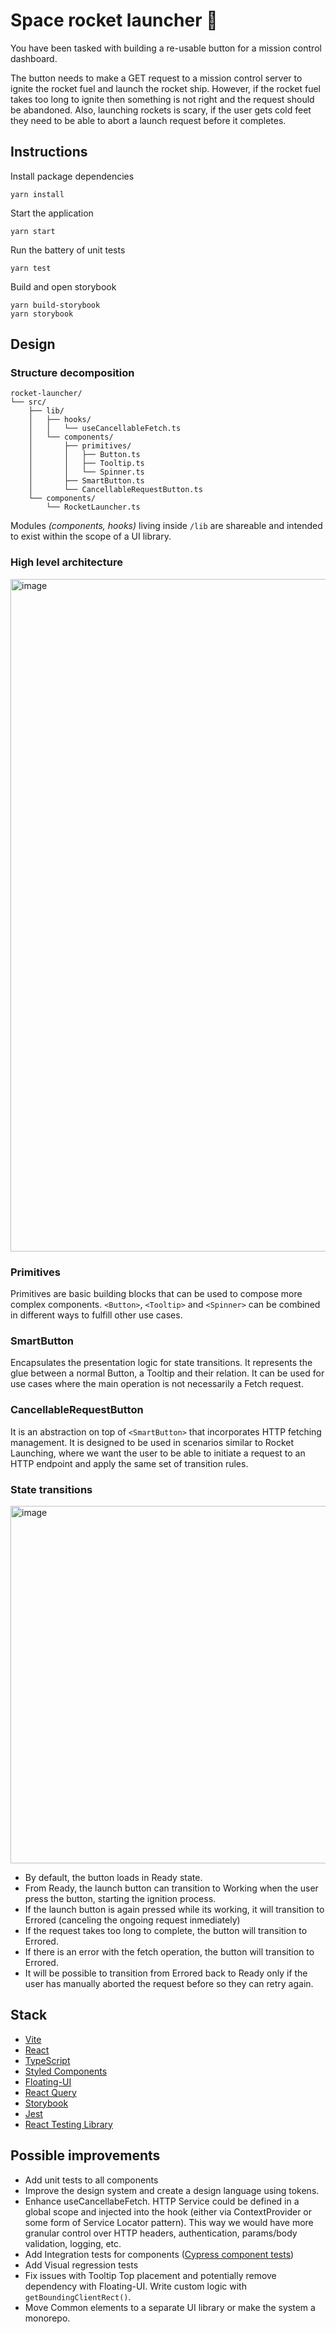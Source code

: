 # Space rocket launcher 🚀

You have been tasked with building a re-usable button for a mission control dashboard.

The button needs to make a GET request to a mission control server to ignite the rocket fuel and launch the rocket ship. However, if the rocket fuel takes too long to ignite then something is not right and the request should be abandoned. Also, launching rockets is scary, if the user gets cold feet they need to be able to abort a launch request before it completes.

## Instructions

Install package dependencies

```
yarn install
```

Start the application

```
yarn start
```

Run the battery of unit tests

```
yarn test
```

Build and open storybook

```
yarn build-storybook
yarn storybook
```

## Design

### Structure decomposition

```
rocket-launcher/
└── src/
    ├── lib/
    │   ├── hooks/
    │   │   └── useCancellableFetch.ts
    │   └── components/
    │       ├── primitives/
    │       │   ├── Button.ts
    │       │   ├── Tooltip.ts
    │       │   └── Spinner.ts
    │       ├── SmartButton.ts
    │       └── CancellableRequestButton.ts
    └── components/
        └── RocketLauncher.ts
```

Modules _(components, hooks)_ living inside `/lib` are shareable and intended to exist within the scope of a UI library.

### **High level architecture**

<img width="1076" alt="image" src="https://user-images.githubusercontent.com/196860/181433500-b9262285-16c7-4ce4-ae65-f9c352b36f26.png">

### Primitives

Primitives are basic building blocks that can be used to compose more complex components. `<Button>`, `<Tooltip>` and `<Spinner>` can be combined in different ways to fulfill other use cases.

### SmartButton

Encapsulates the presentation logic for state transitions. It represents the glue between a normal Button, a Tooltip and their relation. It can be used for use cases where the main operation is not necessarily a Fetch request.

### CancellableRequestButton

It is an abstraction on top of `<SmartButton>` that incorporates HTTP fetching management. It is designed to be used in scenarios similar to Rocket
Launching, where we want the user to be able to initiate a request to an HTTP endpoint and apply
the same set of transition rules.

### **State transitions**

<img width="572" alt="image" src="https://user-images.githubusercontent.com/196860/181434040-acddacd3-7e27-448a-b751-5ec8a409412f.png">

- By default, the button loads in Ready state.
- From Ready, the launch button can transition to Working when the user press the button, starting the ignition process.
- If the launch button is again pressed while its working, it will transition to Errored (canceling the ongoing request inmediately)
- If the request takes too long to complete, the button will transition to Errored.
- If there is an error with the fetch operation, the button will transition to Errored.
- It will be possible to transition from Errored back to Ready only if the user has manually aborted the request before so they can retry again.

## Stack

- [Vite](https://vitejs.dev/)
- [React](https://reactjs.org/)
- [TypeScript](https://www.typescriptlang.org/)
- [Styled Components](https://styled-components.com/)
- [Floating-UI](https://floating-ui.com/)
- [React Query](https://tanstack.com/query/v4/?from=reactQueryV3&original=https://react-query-v3.tanstack.com/)
- [Storybook](https://storybook.js.org/)
- [Jest](https://jestjs.io/)
- [React Testing Library](https://testing-library.com/docs/react-testing-library/intro/)

## Possible improvements

- Add unit tests to all components
- Improve the design system and create a design language using tokens.
- Enhance useCancellabeFetch. HTTP Service could be defined in a global scope and injected into the hook (either via ContextProvider or some form of Service Locator pattern). This way we would have more granular control over HTTP headers, authentication, params/body validation, logging, etc.
- Add Integration tests for components ([Cypress component tests](https://docs.cypress.io/guides/component-testing/testing-react))
- Add Visual regression tests
- Fix issues with Tooltip Top placement and potentially remove dependency with Floating-UI. Write custom logic with `getBoundingClientRect()`.
- Move Common elements to a separate UI library or make the system a monorepo.
